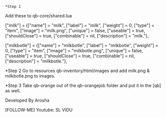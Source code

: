     *Step 1
Add these to qb-core/shared.lua

["milk"] 			 	 = {["name"] = "milk", 					["label"] = "milk", 			["weight"] = 0, 		["type"] = "item", 		["image"] = "milk.png", 			["unique"] = false, 	["useable"] = true, 	["shouldClose"] = true,    ["combinable"] = nil, ["description"] = "milk."},

["milkbotle"] 			 	 = {["name"] = "milkbotle", 					["label"] = "milkbotle", 			["weight"] = 0, 		["type"] = "item", 		["image"] = "milkbotle.png", 			["unique"] = false, 	["useable"] = true, 	["shouldClose"] = true,    ["combinable"] = nil, ["description"] = "milkbotle."},

*Step 2
Go to resources qb-inventory/html/images and add milk.png & milkbotle.png to images.

*Step 3
Take qb-orange out of the qb-orangejob folder and put it in the [qb] as well.

Developed By
Arosha

[FOLLOW-ME]
Youtube: SL VIDU

